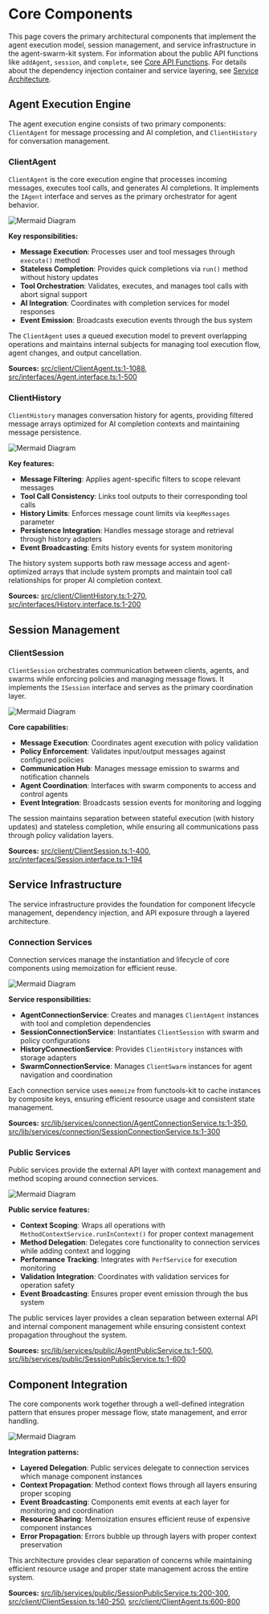 # Core Components

This page covers the primary architectural components that implement the agent execution model, session management, and service infrastructure in the agent-swarm-kit system. For information about the public API functions like `addAgent`, `session`, and `complete`, see [Core API Functions](#7.1). For details about the dependency injection container and service layering, see [Service Architecture](#3).

## Agent Execution Engine

The agent execution engine consists of two primary components: `ClientAgent` for message processing and AI completion, and `ClientHistory` for conversation management.

### ClientAgent

`ClientAgent` is the core execution engine that processes incoming messages, executes tool calls, and generates AI completions. It implements the `IAgent` interface and serves as the primary orchestrator for agent behavior.

![Mermaid Diagram](./diagrams\3_Core_Components_0.svg)

**Key responsibilities:**
- **Message Execution**: Processes user and tool messages through `execute()` method
- **Stateless Completion**: Provides quick completions via `run()` method without history updates
- **Tool Orchestration**: Validates, executes, and manages tool calls with abort signal support
- **AI Integration**: Coordinates with completion services for model responses
- **Event Emission**: Broadcasts execution events through the bus system

The `ClientAgent` uses a queued execution model to prevent overlapping operations and maintains internal subjects for managing tool execution flow, agent changes, and output cancellation.

**Sources:** [src/client/ClientAgent.ts:1-1088](), [src/interfaces/Agent.interface.ts:1-500]()

### ClientHistory

`ClientHistory` manages conversation history for agents, providing filtered message arrays optimized for AI completion contexts and maintaining message persistence.

![Mermaid Diagram](./diagrams\3_Core_Components_1.svg)

**Key features:**
- **Message Filtering**: Applies agent-specific filters to scope relevant messages
- **Tool Call Consistency**: Links tool outputs to their corresponding tool calls
- **History Limits**: Enforces message count limits via `keepMessages` parameter
- **Persistence Integration**: Handles message storage and retrieval through history adapters
- **Event Broadcasting**: Emits history events for system monitoring

The history system supports both raw message access and agent-optimized arrays that include system prompts and maintain tool call relationships for proper AI completion context.

**Sources:** [src/client/ClientHistory.ts:1-270](), [src/interfaces/History.interface.ts:1-200]()

## Session Management

### ClientSession

`ClientSession` orchestrates communication between clients, agents, and swarms while enforcing policies and managing message flows. It implements the `ISession` interface and serves as the primary coordination layer.

![Mermaid Diagram](./diagrams\3_Core_Components_2.svg)

**Core capabilities:**
- **Message Execution**: Coordinates agent execution with policy validation
- **Policy Enforcement**: Validates input/output messages against configured policies
- **Communication Hub**: Manages message emission to swarms and notification channels
- **Agent Coordination**: Interfaces with swarm components to access and control agents
- **Event Integration**: Broadcasts session events for monitoring and logging

The session maintains separation between stateful execution (with history updates) and stateless completion, while ensuring all communications pass through policy validation layers.

**Sources:** [src/client/ClientSession.ts:1-400](), [src/interfaces/Session.interface.ts:1-194]()

## Service Infrastructure

The service infrastructure provides the foundation for component lifecycle management, dependency injection, and API exposure through a layered architecture.

### Connection Services

Connection services manage the instantiation and lifecycle of core components using memoization for efficient reuse.

![Mermaid Diagram](./diagrams\3_Core_Components_3.svg)

**Service responsibilities:**
- **AgentConnectionService**: Creates and manages `ClientAgent` instances with tool and completion dependencies
- **SessionConnectionService**: Instantiates `ClientSession` with swarm and policy configurations  
- **HistoryConnectionService**: Provides `ClientHistory` instances with storage adapters
- **SwarmConnectionService**: Manages `ClientSwarm` instances for agent navigation and coordination

Each connection service uses `memoize` from functools-kit to cache instances by composite keys, ensuring efficient resource usage and consistent state management.

**Sources:** [src/lib/services/connection/AgentConnectionService.ts:1-350](), [src/lib/services/connection/SessionConnectionService.ts:1-300]()

### Public Services

Public services provide the external API layer with context management and method scoping around connection services.

![Mermaid Diagram](./diagrams\3_Core_Components_4.svg)

**Public service features:**
- **Context Scoping**: Wraps all operations with `MethodContextService.runInContext()` for proper context management
- **Method Delegation**: Delegates core functionality to connection services while adding context and logging
- **Performance Tracking**: Integrates with `PerfService` for execution monitoring
- **Validation Integration**: Coordinates with validation services for operation safety
- **Event Broadcasting**: Ensures proper event emission through the bus system

The public services layer provides a clean separation between external API and internal component management while ensuring consistent context propagation throughout the system.

**Sources:** [src/lib/services/public/AgentPublicService.ts:1-500](), [src/lib/services/public/SessionPublicService.ts:1-600]()

## Component Integration

The core components work together through a well-defined integration pattern that ensures proper message flow, state management, and error handling.

![Mermaid Diagram](./diagrams\3_Core_Components_5.svg)

**Integration patterns:**
- **Layered Delegation**: Public services delegate to connection services which manage component instances
- **Context Propagation**: Method context flows through all layers ensuring proper scoping
- **Event Broadcasting**: Components emit events at each layer for monitoring and coordination
- **Resource Sharing**: Memoization ensures efficient reuse of expensive component instances
- **Error Propagation**: Errors bubble up through layers with proper context preservation

This architecture provides clear separation of concerns while maintaining efficient resource usage and proper state management across the entire system.

**Sources:** [src/lib/services/public/SessionPublicService.ts:200-300](), [src/client/ClientSession.ts:140-250](), [src/client/ClientAgent.ts:600-800]()